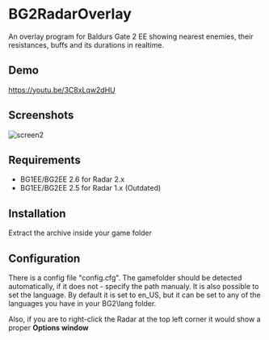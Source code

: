 # BG2RadarOverlay
An overlay program for Baldurs Gate 2 EE showing nearest enemies, their resistances, buffs and its durations in realtime.

## Demo
https://youtu.be/3C8xLqw2dHU

## Screenshots
![screen2](https://user-images.githubusercontent.com/1484801/172044039-3dde5348-54f1-48e2-9754-4920b6180d7f.jpg)


## Requirements

- BG1EE/BG2EE 2.6 for Radar 2.x
- BG1EE/BG2EE 2.5 for Radar 1.x (Outdated)

## Installation

Extract the archive inside your game folder

## Configuration

There is a config file "config.cfg". The gamefolder should be detected automatically, if it does not - specify the path manualy.
It is also possible to set the language. By default it is set to en_US, but it can be set to any of the languages you have in your BG2\lang folder.

Also, if you are to right-click the Radar at the top left corner it would show a proper **Options window**
